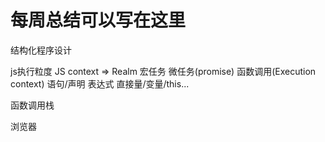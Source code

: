 # 每周总结可以写在这里

结构化程序设计

js执行粒度
    JS context  => Realm
    宏任务
    微任务(promise)
    函数调用(Execution context)
    语句/声明
    表达式
    直接量/变量/this...

函数调用栈

浏览器
    
